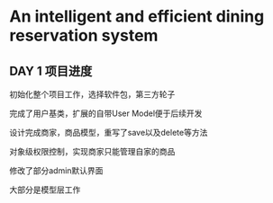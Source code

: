 # An intelligent and efficient dining reservation system

## DAY 1 项目进度

初始化整个项目工作，选择软件包，第三方轮子

完成了用户基类，扩展的自带User Model便于后续开发

设计完成商家，商品模型，重写了save以及delete等方法

对象级权限控制，实现商家只能管理自家的商品

修改了部分admin默认界面

大部分是模型层工作
